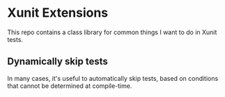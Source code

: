 Xunit Extensions
================

This repo contains a class library for common things I want to do in Xunit tests.

## Dynamically skip tests

In many cases, it's useful to automatically skip tests, based on conditions that cannot
be determined at compile-time.